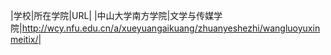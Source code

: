 |学校|所在学院|URL|
|中山大学南方学院|文学与传媒学院|http://wcy.nfu.edu.cn/a/xueyuangaikuang/zhuanyeshezhi/wangluoyuxinmeitix/|
